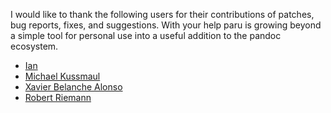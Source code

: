 I would like to thank the following users for their contributions of patches,
bug reports, fixes, and suggestions. With your help paru is growing beyond a
simple tool for personal use into a useful addition to the pandoc ecosystem.

- [Ian](https://github.com/iandol)
- [Michael Kussmaul](https://github.com/kusmi)
- [Xavier Belanche Alonso](https://github.com/xbelanch)
- [Robert Riemann](https://github.com/rriemann)
